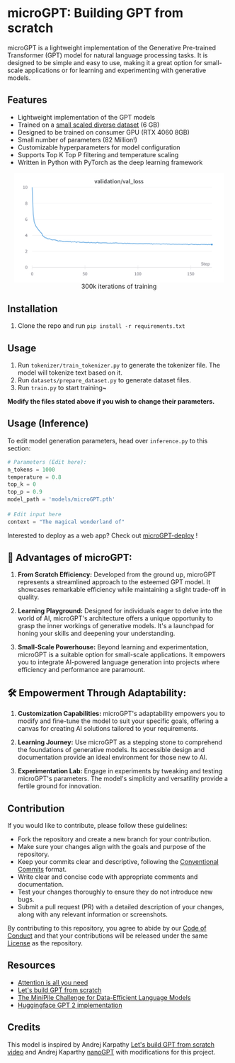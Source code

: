 
# microGPT: Building GPT from scratch
microGPT is a lightweight implementation of the Generative Pre-trained Transformer (GPT) model for natural language processing tasks. It is designed to be simple and easy to use, making it a great option for small-scale applications or for learning and experimenting with generative models.

## Features
-  Lightweight implementation of the GPT models
-  Trained on a [small scaled diverse dataset](https://arxiv.org/abs/2304.08442) (6 GB)
-  Designed to be trained on consumer GPU (RTX 4060 8GB)
-  Small number of parameters (82 Million!)
-  Customizable hyperparameters for model configuration
-  Supports Top K Top P filtering and temperature scaling
-  Written in Python with PyTorch as the deep learning framework

<p align="center" style="margin: 3%;">
	<img align="center" src="assets/val_loss_wandb.png" />
    300k iterations of training
</p>

## Installation
1. Clone the repo and run `pip install -r requirements.txt`

## Usage
1. Run `tokenizer/train_tokenizer.py` to generate the tokenizer file. The model will tokenize text based on it.
2. Run `datasets/prepare_dataset.py` to generate dataset files.
3. Run `train.py` to start training~

**Modify the files stated above if you wish to change their parameters.**

## Usage (Inference)
To edit model generation parameters, head over `inference.py` to this section:
```py
# Parameters (Edit here):
n_tokens = 1000
temperature = 0.8
top_k = 0
top_p = 0.9
model_path = 'models/microGPT.pth'

# Edit input here
context = "The magical wonderland of"
```

Interested to deploy as a web app? Check out [microGPT-deploy](https://github.com/LeeSinLiang/microGPT-deploy) !


## 🌟 Advantages of microGPT:

1. **From Scratch Efficiency:** Developed from the ground up, microGPT represents a streamlined approach to the esteemed GPT model. It showcases remarkable efficiency while maintaining a slight trade-off in quality.

2. **Learning Playground:** Designed for individuals eager to delve into the world of AI, microGPT's architecture offers a unique opportunity to grasp the inner workings of generative models. It's a launchpad for honing your skills and deepening your understanding.

3. **Small-Scale Powerhouse:** Beyond learning and experimentation, microGPT is a suitable option for small-scale applications. It empowers you to integrate AI-powered language generation into projects where efficiency and performance are paramount.

## 🛠️ Empowerment Through Adaptability:

1. **Customization Capabilities:** microGPT's adaptability empowers you to modify and fine-tune the model to suit your specific goals, offering a canvas for creating AI solutions tailored to your requirements.

2. **Learning Journey:** Use microGPT as a stepping stone to comprehend the foundations of generative models. Its accessible design and documentation provide an ideal environment for those new to AI.

3. **Experimentation Lab:** Engage in experiments by tweaking and testing microGPT's parameters. The model's simplicity and versatility provide a fertile ground for innovation.


## Contribution
If you would like to contribute, please follow these guidelines:

-   Fork the repository and create a new branch for your contribution.
-   Make sure your changes align with the goals and purpose of the repository.
-   Keep your commits clear and descriptive, following the [Conventional Commits](https://www.conventionalcommits.org/en/v1.0.0/) format.
-   Write clear and concise code with appropriate comments and documentation.
-   Test your changes thoroughly to ensure they do not introduce new bugs.
-   Submit a pull request (PR) with a detailed description of your changes, along with any relevant information or screenshots.

By contributing to this repository, you agree to abide by our [Code of Conduct](https://github.com/LeeSinLiang/microGPT/blob/main/CODE_OF_CONDUCT.md) and that your contributions will be released under the same [License](https://github.com/LeeSinLiang/microGPT/blob/main/LICENSE) as the repository.

## Resources
- [Attention is all you need](https://arxiv.org/abs/1706.03762)
- [Let's build GPT from scratch](https://youtu.be/kCc8FmEb1nY)
- [The MiniPile Challenge for Data-Efficient Language Models](https://arxiv.org/pdf/2304.08442.pdf)
- [Huggingface GPT 2 implementation](https://github.com/huggingface/transformers/tree/main/src/transformers/models/gpt2)

## Credits
This model is inspired by Andrej Karpathy [Let's build GPT from scratch video](https://youtu.be/kCc8FmEb1nY) and Andrej Kaparthy [nanoGPT](https://github.com/karpathy/nanoGPT/) with modifications for this project.


